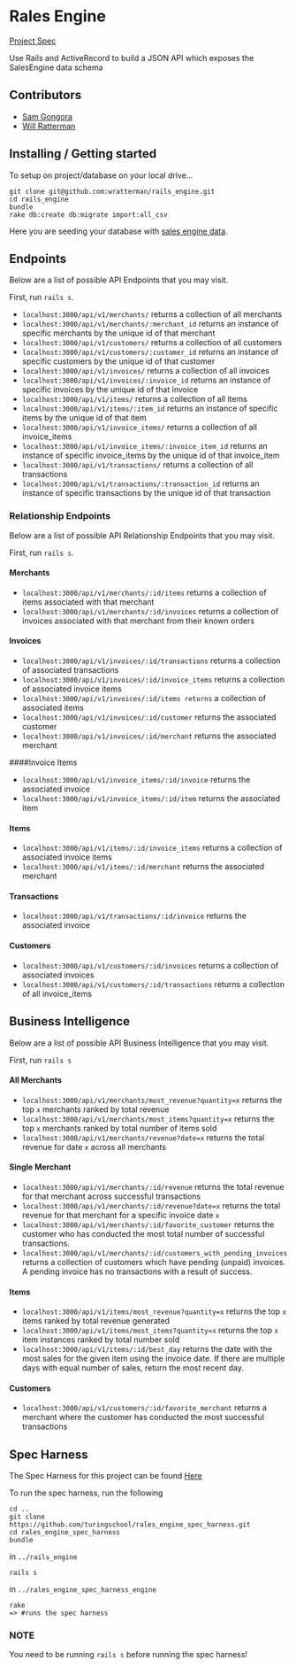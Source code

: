 # Rales Engine
[Project Spec](http://backend.turing.io/module3/projects/rails_engine)

Use Rails and ActiveRecord to build a JSON API which exposes the SalesEngine data schema

## Contributors
- [Sam Gongora](https://github.com/samanthagongora)
- [Will Ratterman](https://github.com/wratterman)

## Installing / Getting started

To setup on project/database on your local drive...

```shell
git clone git@github.com:wratterman/rails_engine.git
cd rails_engine
bundle
rake db:create db:migrate import:all_csv
```

Here you are seeding your database with [sales engine data](https://github.com/turingschool-examples/sales_engine/tree/master/data).

## Endpoints

Below are a list of possible API Endpoints that you may visit.

First, run `rails s`.

- `localhost:3000/api/v1/merchants/` returns a collection of all merchants
- `localhost:3000/api/v1/merchants/:merchant_id` returns an instance of specific merchants by the unique id of that merchant
- `localhost:3000/api/v1/customers/` returns a collection of all customers
- `localhost:3000/api/v1/customers/:customer_id` returns an instance of specific customers by the unique id of that customer
- `localhost:3000/api/v1/invoices/` returns a collection of all invoices
- `localhost:3000/api/v1/invoices/:invoice_id` returns an instance of specific invoices by the unique id of that invoice
- `localhost:3000/api/v1/items/` returns a collection of all items
- `localhost:3000/api/v1/items/:item_id` returns an instance of specific items by the unique id of that item
- `localhost:3000/api/v1/invoice_items/` returns a collection of all invoice_items
- `localhost:3000/api/v1/invoice_items/:invoice_item_id` returns an instance of specific invoice_items by the unique id of that invoice_item
- `localhost:3000/api/v1/transactions/` returns a collection of all transactions
- `localhost:3000/api/v1/transactions/:transaction_id` returns an instance of specific transactions by the unique id of that transaction


### Relationship Endpoints

Below are a list of possible API Relationship Endpoints that you may visit.

First, run `rails s`.

#### Merchants

- `localhost:3000/api/v1/merchants/:id/items` returns a collection of items associated with that merchant
- `localhost:3000/api/v1/merchants/:id/invoices` returns a collection of invoices associated with that merchant from their known orders

#### Invoices

- `localhost:3000/api/v1/invoices/:id/transactions` returns a collection of associated transactions
- `localhost:3000/api/v1/invoices/:id/invoice_items` returns a collection of associated invoice items
- `localhost:3000/api/v1/invoices/:id/items returns` a collection of associated items
- `localhost:3000/api/v1/invoices/:id/customer` returns the associated customer
- `localhost:3000/api/v1/invoices/:id/merchant` returns the associated merchant

####Invoice Items

- `localhost:3000/api/v1/invoice_items/:id/invoice` returns the associated invoice
- `localhost:3000/api/v1/invoice_items/:id/item` returns the associated item

#### Items

- `localhost:3000/api/v1/items/:id/invoice_items` returns a collection of associated invoice items
- `localhost:3000/api/v1/items/:id/merchant` returns the associated merchant

#### Transactions

- `localhost:3000/api/v1/transactions/:id/invoice` returns the associated invoice

#### Customers

- `localhost:3000/api/v1/customers/:id/invoices` returns a collection of associated invoices
- `localhost:3000/api/v1/customers/:id/transactions` returns a collection of all invoice_items


## Business Intelligence

Below are a list of possible API Business Intelligence that you may visit.

First, run `rails s`

#### All Merchants

- `localhost:3000/api/v1/merchants/most_revenue?quantity=x` returns the top `x` merchants ranked by total revenue
- `localhost:3000/api/v1/merchants/most_items?quantity=x` returns the top `x` merchants ranked by total number of items sold
- `localhost:3000/api/v1/merchants/revenue?date=x` returns the total revenue for date `x` across all merchants

#### Single Merchant

- `localhost:3000/api/v1/merchants/:id/revenue` returns the total revenue for that merchant across successful transactions
- `localhost:3000/api/v1/merchants/:id/revenue?date=x` returns the total revenue for that merchant for a specific invoice date `x`
- `localhost:3000/api/v1/merchants/:id/favorite_customer` returns the customer who has conducted the most total number of successful transactions.
- `localhost:3000/api/v1/merchants/:id/customers_with_pending_invoices` returns a collection of customers which have pending (unpaid) invoices. A pending invoice has no transactions with a result of success.

#### Items

- `localhost:3000/api/v1/items/most_revenue?quantity=x` returns the top `x` items ranked by total revenue generated
- `localhost:3000/api/v1/items/most_items?quantity=x` returns the top `x` item instances ranked by total number sold
- `localhost:3000/api/v1/items/:id/best_day` returns the date with the most sales for the given item using the invoice date. If there are multiple days with equal number of sales, return the most recent day.

#### Customers

- `localhost:3000/api/v1/customers/:id/favorite_merchant` returns a merchant where the customer has conducted the most successful transactions

## Spec Harness

The Spec Harness for this project can be found [Here](https://github.com/turingschool/rales_engine_spec_harness)

To run the spec harness, run the following

```
cd ..
git clone https://github.com/turingschool/rales_engine_spec_harness.git
cd rales_engine_spec_harness
bundle
```

in `../rails_engine`
```
rails s
```

in `../rales_engine_spec_harness_engine`
```
rake
=> #runs the spec harness
```
### NOTE
You need to be running `rails s` before running the spec harness!

